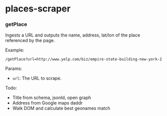 places-scraper
==============

### getPlace
Ingests a URL and outputs the name, address, lat/lon of the place referenced by the page.

Example:

    /getPlace?url=http://www.yelp.com/biz/empire-state-building-new-york-2

Params:
 + `url`: The URL to scrape.

Todo:
 + Title from schema, jsonld, open graph 
 + Address from Google maps daddr
 + Walk DOM and calculate best geonames match